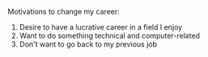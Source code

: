 Motivations to change my career:
1. Desire to have a lucrative career in a field I enjoy
2. Want to do something technical and computer-related
3. Don't want to go back to my previous job
